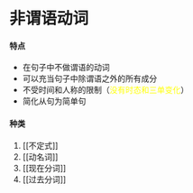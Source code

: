 # 非谓语动词
#### 特点
* 在句子中不做谓语的动词
* 可以充当句子中除谓语之外的所有成分
* 不受时间和人称的限制（<font color="#ffff00">没有时态和三单变化</font>）
* 简化从句为简单句
#### 种类
1. [[不定式]]
2. [[动名词]]
3. [[现在分词]]
4. [[过去分词]]
